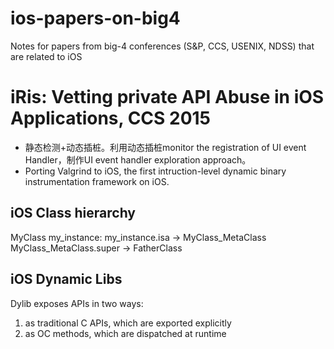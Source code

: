 # ios-papers-on-big4
Notes for papers from big-4 conferences (S&P, CCS, USENIX, NDSS) that are related to iOS

# iRis: Vetting private API Abuse in iOS Applications, CCS 2015
* 静态检测+动态插桩。利用动态插桩monitor the registration of UI event Handler，制作UI event handler exploration approach。
* Porting Valgrind to iOS, the first intruction-level dynamic binary instrumentation framework on iOS.

## iOS Class hierarchy
MyClass my_instance:
my_instance.isa -> MyClass_MetaClass
MyClass_MetaClass.super -> FatherClass

## iOS Dynamic Libs
Dylib exposes APIs in two ways:
1. as traditional C APIs, which are exported explicitly
2. as OC methods, which are dispatched at runtime

